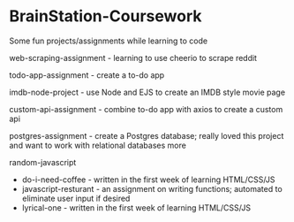 # BrainStation-Coursework
Some fun projects/assignments while learning to code

web-scraping-assignment - learning to use cheerio to scrape reddit

todo-app-assignment - create a to-do app

imdb-node-project - use Node and EJS to create an IMDB style movie page

custom-api-assignment - combine to-do app with axios to create a custom api

postgres-assignment - create a Postgres database; really loved this project and want to work with relational databases more

random-javascript
* do-i-need-coffee - written in the first week of learning HTML/CSS/JS
* javascript-resturant - an assignment on writing functions; automated to eliminate user input if desired
* lyrical-one - written in the first week of learning HTML/CSS/JS
